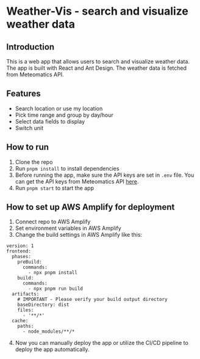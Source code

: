 # Weather-Vis - search and visualize weather data

## Introduction
This is a web app that allows users to search and visualize weather data. The app is built with React and Ant Design. The weather data is fetched from Meteomatics API.

## Features
- Search location or use my location
- Pick time range and group by day/hour
- Select data fields to display
- Switch unit

## How to run
1. Clone the repo
2. Run `pnpm install` to install dependencies
3. Before running the app, make sure the API keys are set in `.env` file. You can get the API keys from Meteomatics API [here](https://www.meteomatics.com/en/sign-up-weather-api-test-account/).
4. Run `pnpm start` to start the app

## How to set up AWS Amplify for deployment
1. Connect repo to AWS Amplify
2. Set environment variables in AWS Amplify
3. Change the build settings in AWS Amplify like this:
```
version: 1
frontend:
  phases:
    preBuild:
      commands:
        - npx pnpm install
    build:
      commands:
        - npx pnpm run build
  artifacts:
    # IMPORTANT - Please verify your build output directory
    baseDirectory: dist
    files:
      - '**/*'
  cache:
    paths:
      - node_modules/**/*
```
4. Now you can manually deploy the app or utilize the CI/CD pipeline to deploy the app automatically.
